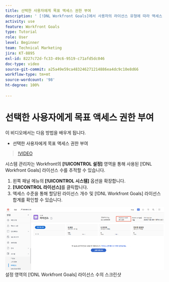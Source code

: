 ```yaml
---
title: 선택한 사용자에게 목표 액세스 권한 부여
description: ' [!DNL Workfront Goals]에서 사용자의 라이선스 유형에 따라 액세스 수준을 편집하는 방법을 알아봅니다.'
activity: use
feature: Workfront Goals
type: Tutorial
role: User
level: Beginner
team: Technical Marketing
jira: KT-8895
exl-id: 8227c72d-fc33-49c6-9519-c71afd5dc046
doc-type: video
source-git-commit: a25a49e59ca483246271214886ea4dc9c10e8d66
workflow-type: tm+mt
source-wordcount: '98'
ht-degree: 100%

---
```


# 선택한 사용자에게 목표 액세스 권한 부여

이 비디오에서는 다음 방법을 배우게 됩니다.

* 선택한 사용자에게 목표 액세스 권한 부여

>[!VIDEO](https://video.tv.adobe.com/v/335189/?quality=12&learn=on)

시스템 관리자는 Workfront의 **[!UICONTROL 설정]** 영역을 통해 사용된 [!DNL Workfront Goals] 라이선스 수를 추적할 수 있습니다.

1. 왼쪽 패널 메뉴의 **[!UICONTROL 시스템]** 옵션을 확장합니다.
1. **[!UICONTROL 라이선스]**&#x200B;를 클릭합니다.
1. 액세스 수준을 통해 할당된 라이선스 개수 및 [!DNL Workfront Goals] 라이선스 합계를 확인할 수 있습니다.

![[!DNL Workfront]](assets/02-workfront-goals-licenses.png) 설정 영역의 [!DNL Workfront Goals] 라이선스 수의 스크린샷
